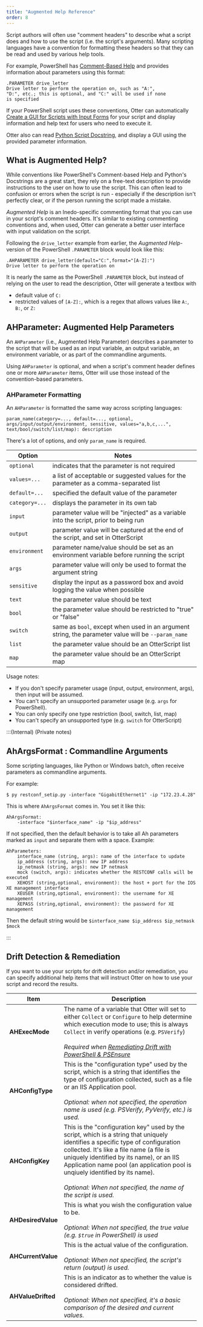 ```yaml
---
title: "Augmented Help Reference"
order: 8
---
```


Script authors will often use "comment headers" to describe what a script does and how to use the script (i.e. the script's arguments). Many scripting languages have a  convention for formatting these headers so that they can be read and used by various help tools.

For example, PowerShell has [Comment-Based Help](https://blog.inedo.com/powershell/what-is-comment-based-help) and provides information about parameters using this format:

```
.PARAMETER drive_letter
Drive letter to perform the operation on, such as "A:", 
"D:", etc.; this is optional, and "C:" will be used if none 
is specified
```

If your PowerShell script uses these conventions, Otter can automatically [Create a GUI for Scripts with Input Forms](/docs/otter/orchestration-server-automation/otter-create-a-gui-for-scripts-with-input-forms) for your script and display information and help text for users who need to execute it.

Otter also can read [Python Script Docstring](https://blog.inedo.com/python/8-ways-improve-python-scripts), and display a GUI using the provided parameter information.

## What is Augmented Help?
While conventions like PowerShell's Comment-based Help and Python's Docstrings are a great start, they rely on a free-text description to provide instructions to the user on how to use the script. This can often lead to confusion or errors when the script is run - especially if the description isn't perfectly clear, or if the person running the script made a mistake.

*Augmented Help* is an Inedo-specific commenting format that you can use in your script's comment headers. It's similar to existing commenting conventions and, when used, Otter can generate a better user interface with input validation on the script.

Following the `drive_letter` example from earlier, the *Augmented Help*-version of the PowerShell `.PARAMETER` block would look like this:

```
.AHPARAMETER drive_letter(default="C:",format="[A-Z]:")
Drive letter to perform the operation on
```
It is nearly the same as the PowerShell `.PARAMETER` block, but instead of relying on the user to read the description, Otter will generate a textbox with
* default  value of `C:`
* restricted values of `[A-Z]:`, which is a regex that allows values like `A:`, `B:`, or `Z:`


## AHParameter: Augmented Help Parameters

An `AHParameter` (i.e., Augmented Help Parameter) describes a parameter to the script that will be used as an input variable, an output variable, an environment variable, or as part of the commandline arguments. 

Using `AHParameter` is optional, and when a script's comment header defines one or more `AHParameter` items, Otter will use those instead of the convention-based parameters.

### AHParameter Formatting

An `AHParameter` is formatted the same way across scripting languages:

```
param_name(category=..., default=..., optional, args/input/output/environment, sensitive, values="a,b,c,...", text/bool/switch/list/map): description
```

There's a lot of options, and only `param_name` is required.

| Option | Notes |
|-- | -- |
| `optional` | indicates that the parameter is not required |
| `values=...` | a list of acceptable or suggested values for the parameter as a comma-separated list |
| `default=...` | specified the default value of the parameter |
| `category=...` | displays the parameter in its own tab |
| `input` | parameter value will be "injected" as a variable into the script, prior to being run |
| `output` | parameter value will be captured at the end of the script, and set in OtterScript |
| `environment` | parameter name/value should be set as an environment variable before running the script |
| `args` | parameter value will only be used to format the argument string |
| `sensitive` | display the input as a password box and avoid logging the value when possible |
| `text` | the parameter value should be text  |
| `bool` | the parameter value should be restricted to "true" or "false" |
| `switch` | same as `bool`, except when used in an argument string, the parameter value will be `--param_name` |
| `list` | the parameter value should be an OtterScript list |
| `map` | the parameter value should be an OtterScript map |

Usage notes:
* If you don't specify parameter usage (input, output, environment, args), then input will be assumed.
* You can't specify an unsupported parameter usage (e.g. `args` for PowerShell).
* You can only specify one type restriction (bool, switch, list, map)
* You can't specify an unsupported type (e.g. `switch` for OtterScript)

:::(Internal) (Private notes)
## AhArgsFormat : Commandline Arguments
Some scripting languages, like Python or Windows batch, often receive parameters as commandline arguments. 

For example:

```
$ py restconf_setip.py -interface "GigabitEthernet1" -ip "172.23.4.28"
```

This is where `AhArgsFormat` comes in. You set it like this:

```
AhArgsFormat:
    -interface "$interface_name" -ip "$ip_address"
```

If not specified, then the default behavior is to take all Ah parameters marked as `input` and separate them with a space. Example:

```
AhParameters:
    interface_name (string, args): name of the interface to update
    ip_address (string, args): new IP address
    ip_netmask (string, args): new IP netmask
    mock (switch, args): indicates whether the RESTCONF calls will be executed
    XEHOST (string,optional, environment): the host + port for the IOS XE management interface
    XEUSER (string,optional, environment): the username for XE management
    XEPASS (string,optional, environment): the password for XE management
```

Then the default string would be `$interface_name $ip_address $ip_netmask $mock`

:::

## 
## Drift Detection & Remediation
If you want to use your scripts for drift detection and/or remediation, you can specify additional help items that will instruct Otter on how to use your script and record the results.

| Item | Description |
| --- | --- |
| **AHExecMode** | The name of a variable that Otter will set to either `Collect` or `Configure` to help determine which execution mode to use; this is always `Collect` in verify operations (e.g. `PSVerify`)<br/><br/>*Required when [Remediating Drift with PowerShell & PSEnsure](/docs/otter/drift-remediation-configuration-as-code/otter-remediating-drift-with-powershell-psensure)* |
| **AHConfigType** | This is the "configuration type" used by the script, which is a string that identifies the type of configuration collected, such as a file or an IIS Application pool. <br /><br/>*Optional: when not specified, the operation name is used (e.g. PSVerify, PyVerify, etc.) is used.* |
| **AHConfigKey** | This is the "configuration key" used by the script, which is a string that uniquely identifies a specific type of configuration collected. It's like a file name (a file is uniquely identified by its name), or an IIS Application name pool (an application pool is unqiuely identified by its name). <br /><br /> *Optional: When not specified, the name of the script is used.* |
| **AHDesiredValue** | This is what you wish the configuration value to be. <br/><br/>*Optional: When not specified, the true value (e.g. `$true` in PowerShell) is used* |
| **AHCurrentValue** | This is the actual value of the configuration. <br /><br />*Optional: When not specified, the script's return (output) is used.* |
| **AHValueDrifted** | This is an indicator as to whether the value is considered drifted. <br /><br />*Optional: When not specified, it's a basic comparison of the desired and current values.* |